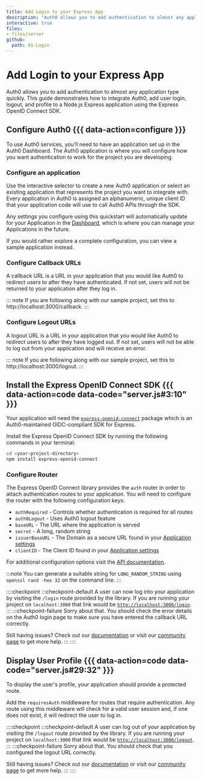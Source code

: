 ```yaml
---
title: Add Login to your Express App
description: "Auth0 allows you to add authentication to almost any application type quickly. This guide demonstrates how to integrate Auth0, add user login, logout, and profile to a Node.js Express application using the Express OpenID Connect SDK."
interactive: true
files:
- files/server
github:
  path: 01-Login
---
```


<!-- markdownlint-disable MD025 MD034 -->

# Add Login to your Express App

Auth0 allows you to add authentication to almost any application type quickly. This guide demonstrates how to integrate Auth0, add user login, logout, and profile to a Node.js Express application using the Express OpenID Connect SDK.

## Configure Auth0 {{{ data-action=configure }}}

To use Auth0 services, you’ll need to have an application set up in the Auth0 Dashboard. The Auth0 application is where you will configure how you want authentication to work for the project you are developing.

### Configure an application

Use the interactive selector to create a new Auth0 application or select an existing application that represents the project you want to integrate with. Every application in Auth0 is assigned an alphanumeric, unique client ID that your application code will use to call Auth0 APIs through the SDK.

Any settings you configure using this quickstart will automatically update for your Application in the <a href="${manage_url}/#/">Dashboard</a>, which is where you can manage your Applications in the future.

If you would rather explore a complete configuration, you can view a sample application instead.

### Configure Callback URLs

A callback URL is a URL in your application that you would like Auth0 to redirect users to after they have authenticated. If not set, users will not be returned to your application after they log in.

::: note
If you are following along with our sample project, set this to http://localhost:3000/callback.
:::

### Configure Logout URLs

A logout URL is a URL in your application that you would like Auth0 to redirect users to after they have logged out. If not set, users will not be able to log out from your application and will receive an error.

::: note
If you are following along with our sample project, set this to http://localhost:3000/logout.
:::

## Install the Express OpenID Connect SDK {{{ data-action=code data-code="server.js#3:10" }}}

Your application will need the [`express-openid-connect`](https://github.com/auth0/express-openid-connect) package which is an Auth0-maintained OIDC-compliant SDK for Express.

Install the Express OpenID Connect SDK by running the following commands in your terminal:

```bash
cd <your-project-directory>
npm install express-openid-connect
```

### Configure Router
The Express OpenID Connect library provides the `auth` router in order to attach authentication routes to your application. You will need to configure the router with the following configuration keys:

- `authRequired` - Controls whether authentication is required for all routes
- `auth0Logout` - Uses Auth0 logout feature
- `baseURL` - The URL where the application is served
- `secret` - A long, random string
- `issuerBaseURL`  - The Domain as a secure URL found in your [Application settings](${manage_url}/#/applications/${account.clientId}/settings)
- `clientID` - The Client ID found in your [Application settings](${manage_url}/#/applications/${account.clientId}/settings)

For additional configuration options visit the [API documentation](https://auth0.github.io/express-openid-connect).

:::note
You can generate a suitable string for `LONG_RANDOM_STRING` using `openssl rand -hex 32` on the command line.
:::

::::checkpoint
:::checkpoint-default
A user can now log into your application by visiting the `/login` route provided by the library. If you are running your project on `localhost:3000` that link would be [`http://localhost:3000/login`](http://localhost:3000/login).
:::
:::checkpoint-failure
Sorry about that. You should check the error details on the Auth0 login page to make sure you have entered the callback URL correctly.

Still having issues? Check out our [documentation](https://auth0.com/docs) or visit our [community page](https://community.auth0.com) to get more help.
:::
::::

## Display User Profile {{{ data-action=code data-code="server.js#29:32" }}}
To display the user's profile, your application should provide a protected route.

Add the `requiresAuth` middleware for routes that require authentication.  Any route using this middleware will check for a valid user session and, if one does not exist, it will redirect the user to log in.

::::checkpoint
:::checkpoint-default
A user can log out of your application by visiting the `/logout` route provided by the library. If you are running your project on `localhost:3000` that link would be [`http://localhost:3000/logout`](http://localhost:3000/logout).
:::
:::checkpoint-failure
Sorry about that. You should check that you configured the logout URL correctly.

Still having issues? Check out our [documentation](https://auth0.com/docs) or visit our [community page](https://community.auth0.com) to get more help.
:::
::::
